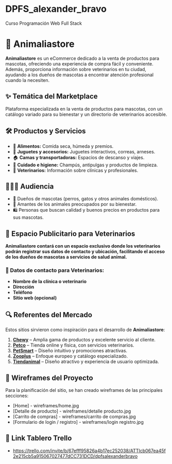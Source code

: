 # DPFS_alexander_bravo  
Curso Programación Web Full Stack  

# 🐾 Animaliastore  
**Animaliastore** es un eCommerce dedicado a la venta de productos para mascotas, ofreciendo una experiencia de compra fácil y conveniente. Además, proporciona información sobre veterinarios en tu ciudad, ayudando a los dueños de mascotas a encontrar atención profesional cuando la necesiten.  

## ✨ Temática del Marketplace  
Plataforma especializada en la venta de productos para mascotas, con un catálogo variado para su bienestar y un directorio de veterinarios accesible.  

## 🛠️ Productos y Servicios  

- 🥘 **Alimentos:** Comida seca, húmeda y premios.  
- 🎾 **Juguetes y accesorios:** Juguetes interactivos, correas, arneses.  
- 🏠 **Camas y transportadoras:** Espacios de descanso y viajes.  
- 🧼 **Cuidado e higiene:** Champús, antipulgas y productos de limpieza.  
- 🏥 **Veterinarios:** Información sobre clínicas y profesionales.  

## 👨‍👩‍👦 Audiencia  
- 🐶 Dueños de mascotas (perros, gatos y otros animales domésticos).  
- 🐾 Amantes de los animales preocupados por su bienestar.  
- 🛍️ Personas que buscan calidad y buenos precios en productos para sus mascotas.  

## 🏥 Espacio Publicitario para Veterinarios  
**Animaliastore contará con un espacio exclusivo donde los veterinarios podrán registrar sus datos de contacto y ubicación, facilitando el acceso de los dueños de mascotas a servicios de salud animal.**  

### 📌 Datos de contacto para Veterinarios:  
- **Nombre de la clínica o veterinario**  
- **Dirección**  
- **Teléfono**  
- **Sitio web (opcional)**  

## 🔍 Referentes del Mercado  
Estos sitios sirvieron como inspiración para el desarrollo de **Animaliastore**:  

1. **[Chewy](https://www.chewy.com/)** – Amplia gama de productos y excelente servicio al cliente.  
2. **[Petco](https://www.petco.com/)** – Tienda online y física, con servicios veterinarios.  
3. **[PetSmart](https://www.petsmart.com/)** – Diseño intuitivo y promociones atractivas.  
4. **[Zooplus](https://www.zooplus.com/)** – Enfoque europeo y catálogo especializado.  
5. **[Tiendanimal](https://www.tiendanimal.com/)** – Diseño atractivo y experiencia de usuario optimizada.

## 📌 Wireframes del Proyecto  
Para la planificación del sitio, se han creado wireframes de las principales secciones:  

- [Home] - wireframes/home.jpg  
- [Detalle de producto] - wireframes/detalle producto.jpg  
- [Carrito de compras] - wireframes/carrito de compras.jpg
- [Formulario de login / registro] - wireframes/login registro.jpg

## :link: Link Tablero Trello
- https://trello.com/invite/b/67efff95826a4b17ec252038/ATTIcb067ea45f2e215cb5a915067027477dCC731DCD/dpfsalexanderbravo
